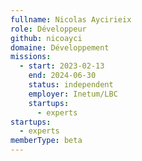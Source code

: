 ```yaml
---
fullname: Nicolas Aycirieix
role: Développeur
github: nicoayci
domaine: Développement
missions:
  - start: 2023-02-13
    end: 2024-06-30
    status: independent
    employer: Inetum/LBC
    startups:
      - experts
startups:
  - experts
memberType: beta
---
```

